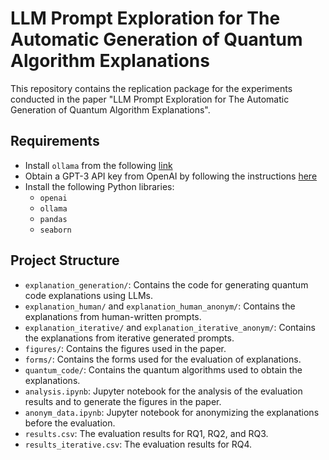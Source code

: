 # LLM Prompt Exploration for The Automatic Generation of Quantum Algorithm Explanations

This repository contains the replication package for the experiments conducted in the paper "LLM Prompt Exploration for The Automatic Generation of Quantum Algorithm Explanations".

## Requirements

- Install `ollama` from the following [link](https://ollama.com/download)
- Obtain a GPT-3 API key from OpenAI by following the instructions [here](https://openai.com/blog/openai-api)
- Install the following Python libraries:
  - `openai`
  - `ollama`
  - `pandas`
  - `seaborn`

## Project Structure

- `explanation_generation/`: Contains the code for generating quantum code explanations using LLMs.
- `explanation_human/` and `explanation_human_anonym/`: Contains the explanations from human-written prompts.
- `explanation_iterative/` and `explanation_iterative_anonym/`: Contains the explanations from iterative generated prompts.
- `figures/`: Contains the figures used in the paper.
- `forms/`: Contains the forms used for the evaluation of explanations.
- `quantum_code/`: Contains the quantum algorithms used to obtain the explanations.
- `analysis.ipynb`: Jupyter notebook for the analysis of the evaluation results and to generate the figures in the paper.
- `anonym_data.ipynb`: Jupyter notebook for anonymizing the explanations before the evaluation.
- `results.csv`: The evaluation results for RQ1, RQ2, and RQ3.
- `results_iterative.csv`: The evaluation results for RQ4.

